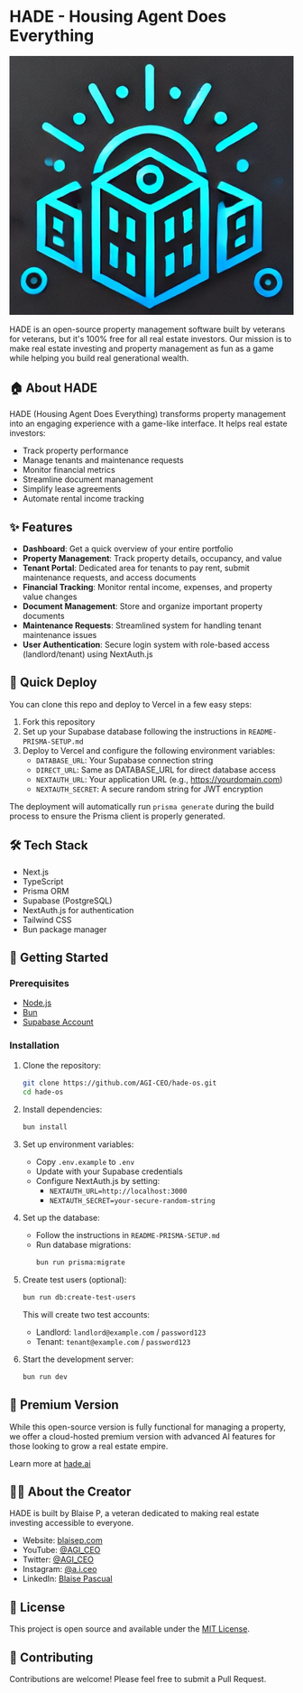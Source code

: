 # HADE - Housing Agent Does Everything

![HADE Logo](/public/images/hade-logo.png)

HADE is an open-source property management software built by veterans for veterans, but it's 100% free for all real estate investors. Our mission is to make real estate investing and property management as fun as a game while helping you build real generational wealth.

## 🏠 About HADE

HADE (Housing Agent Does Everything) transforms property management into an engaging experience with a game-like interface. It helps real estate investors:

- Track property performance
- Manage tenants and maintenance requests
- Monitor financial metrics
- Streamline document management
- Simplify lease agreements
- Automate rental income tracking

## ✨ Features

- **Dashboard**: Get a quick overview of your entire portfolio
- **Property Management**: Track property details, occupancy, and value
- **Tenant Portal**: Dedicated area for tenants to pay rent, submit maintenance requests, and access documents
- **Financial Tracking**: Monitor rental income, expenses, and property value changes
- **Document Management**: Store and organize important property documents
- **Maintenance Requests**: Streamlined system for handling tenant maintenance issues
- **User Authentication**: Secure login system with role-based access (landlord/tenant) using NextAuth.js

## 🚀 Quick Deploy

You can clone this repo and deploy to Vercel in a few easy steps:

1. Fork this repository
2. Set up your Supabase database following the instructions in `README-PRISMA-SETUP.md`
3. Deploy to Vercel and configure the following environment variables:
   - `DATABASE_URL`: Your Supabase connection string
   - `DIRECT_URL`: Same as DATABASE_URL for direct database access
   - `NEXTAUTH_URL`: Your application URL (e.g., https://yourdomain.com)
   - `NEXTAUTH_SECRET`: A secure random string for JWT encryption

The deployment will automatically run `prisma generate` during the build process to ensure the Prisma client is properly generated.

## 🛠️ Tech Stack

- Next.js
- TypeScript
- Prisma ORM
- Supabase (PostgreSQL)
- NextAuth.js for authentication
- Tailwind CSS
- Bun package manager

## 🔧 Getting Started

### Prerequisites

- [Node.js](https://nodejs.org/)
- [Bun](https://bun.sh/)
- [Supabase Account](https://supabase.com/)

### Installation

1. Clone the repository:

   ```bash
   git clone https://github.com/AGI-CEO/hade-os.git
   cd hade-os
   ```

2. Install dependencies:

   ```bash
   bun install
   ```

3. Set up environment variables:

   - Copy `.env.example` to `.env`
   - Update with your Supabase credentials
   - Configure NextAuth.js by setting:
     - `NEXTAUTH_URL=http://localhost:3000`
     - `NEXTAUTH_SECRET=your-secure-random-string`

4. Set up the database:

   - Follow the instructions in `README-PRISMA-SETUP.md`
   - Run database migrations:
     ```bash
     bun run prisma:migrate
     ```

5. Create test users (optional):

   ```bash
   bun run db:create-test-users
   ```

   This will create two test accounts:

   - Landlord: `landlord@example.com` / `password123`
   - Tenant: `tenant@example.com` / `password123`

6. Start the development server:
   ```bash
   bun run dev
   ```

## 🌟 Premium Version

While this open-source version is fully functional for managing a property, we offer a cloud-hosted premium version with advanced AI features for those looking to grow a real estate empire.

Learn more at [hade.ai](https://hade.ai)

## 👨‍💻 About the Creator

HADE is built by Blaise P, a veteran dedicated to making real estate investing accessible to everyone.

- Website: [blaisep.com](https://blaisep.com)
- YouTube: [@AGI_CEO](https://www.youtube.com/@AGI_CEO)
- Twitter: [@AGI_CEO](https://twitter.com/AGI_CEO)
- Instagram: [@a.i.ceo](https://www.instagram.com/a.i.ceo)
- LinkedIn: [Blaise Pascual](https://www.linkedin.com/in/blaise-pascual-62111924b/)

## 📄 License

This project is open source and available under the [MIT License](LICENSE).

## 🙏 Contributing

Contributions are welcome! Please feel free to submit a Pull Request.
